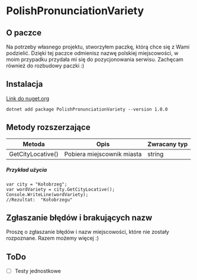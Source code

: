 # PolishPronunciationVariety

## O paczce

Na potrzeby własnego projektu, stworzyłem paczkę, którą chce się z Wami podzielić. Dzięki tej paczce odmienisz nazwę polskiej miejscowości, w moim przypadku przydała mi się do pozycjonowania serwisu.
Zachęcam również do rozbudowy paczki :)

## Instalacja

[Link do nuget.org ](https://www.nuget.org/packages/PolishPronunciationVariety/)

```
dotnet add package PolishPronunciationVariety --version 1.0.0
```


## Metody rozszerzające

Metoda  |   Opis    |   Zwracany typ
--- | --- | ---
GetCityLocative() | Pobiera miejscownik miasta  | string


##### Przykład użycia
```
var city = "Kołobrzeg";
var wordVariety = city.GetCityLocative();
Console.WriteLine(wordVariety);
//Rezultat:  "Kołobrzegu"
```
## Zgłaszanie błędów i brakujących nazw

Proszę o zgłaszanie błędów i nazw miejscowości, które nie zostały rozpoznane.
Razem możemy więcej :)

## ToDo

- [ ] Testy jednostkowe